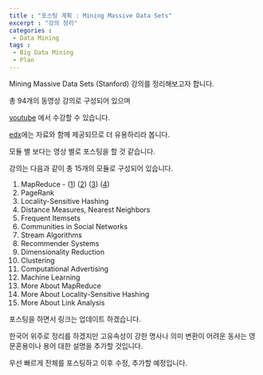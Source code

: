 ```yaml
---
title : "포스팅 계획 : Mining Massive Data Sets"
excerpt : "강의 정리"
categories :	
 - Data Mining
tags :
 - Big Data Mining
 - Plan
---
```


 

Mining Massive Data Sets (Stanford) 강의를 정리해보고자 합니다.

총 94개의 동영상 강의로 구성되어 있으며

[youtube](https://www.youtube.com/playlist?list=PLLssT5z_DsK9JDLcT8T62VtzwyW9LNepV&app=desktop) 에서 수강할 수 있습니다.

[edx](https://courses.edx.org/courses/course-v1:StanfordOnline+CSX0002+1T2020/course/#block-v1:StanfordOnline+CSX0002+1T2020+type@chapter+block@d51281f1b0044cb68613ebd5b7e6e4ec)에는 자료와 함께 제공되므로 더 유용하리라 봅니다.

모듈 별 보다는 영상 별로 포스팅을 할 것 같습니다. 



강의는 다음과 같이 총 15개의 모듈로 구성되어 있습니다.

1. MapReduce - ([1](https://jisung0920.github.io/data%20mining/mapreduce/d001/)) ([2](https://jisung0920.github.io/data%20mining/mapreduce/d002/)) ([3](https://jisung0920.github.io/data%20mining/mapreduce/d003/)) ([4](https://jisung0920.github.io/data%20mining/mapreduce/d004/))
2. PageRank
3. Locality-Sensitive Hashing
4. Distance Measures, Nearest Neighbors
5. Frequent Itemsets
6. Communities in Social Networks
7. Stream Algorithms
8. Recommender Systems
9. Dimensionality Reduction
10. Clustering
11. Computational Advertising
12. Machine Learning
13. More About MapReduce
14. More About Locality-Sensitive Hashing
15. More About Link Analysis 



포스팅을 하면서 링크는 업데이트 하겠습니다.



한국어 위주로 정리를 하겠지만 
고유속성이 강한 명사나 의미 변환이 어려운 동사는 
영문혼용이나 용어 대한 설명을 추가할 것입니다. 



우선 빠르게 전체를 포스팅하고 이후 수정, 추가할 예정입니다. 

